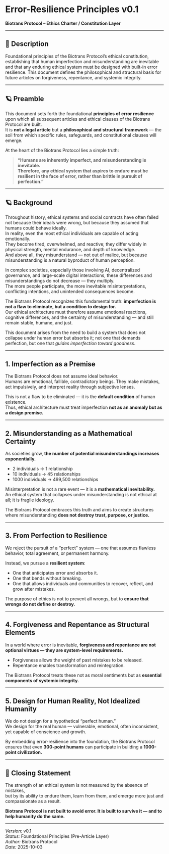 # Error-Resilience Principles v0.1  
**Biotrans Protocol – Ethics Charter / Constitution Layer**

---

## 📌 Description

Foundational principles of the Biotrans Protocol’s ethical constitution, establishing that human imperfection and misunderstanding are inevitable and that any enduring ethical system must be designed with built-in error resilience. This document defines the philosophical and structural basis for future articles on forgiveness, repentance, and systemic integrity.

---

## 🪐 Preamble

This document sets forth the foundational **principles of error resilience** upon which all subsequent articles and ethical clauses of the Biotrans Protocol are built.  
It is **not a legal article** but a **philosophical and structural framework** — the soil from which specific rules, safeguards, and constitutional clauses will emerge.

At the heart of the Biotrans Protocol lies a simple truth:

> **“Humans are inherently imperfect, and misunderstanding is inevitable.  
> Therefore, any ethical system that aspires to endure must be resilient in the face of error, rather than brittle in pursuit of perfection.”**

---

## 🪐 Background

Throughout history, ethical systems and social contracts have often failed not because their ideals were wrong, but because they assumed that humans could behave ideally.  
In reality, even the most ethical individuals are capable of acting emotionally.  
They become tired, overwhelmed, and reactive; they differ widely in physical strength, mental endurance, and depth of knowledge.  
And above all, they misunderstand — not out of malice, but because misunderstanding is a natural byproduct of human perception.

In complex societies, especially those involving AI, decentralized governance, and large-scale digital interactions, these differences and misunderstandings do not decrease — they multiply.  
The more people participate, the more inevitable misinterpretations, conflicting intentions, and unintended consequences become.

The Biotrans Protocol recognizes this fundamental truth: **imperfection is not a flaw to eliminate, but a condition to design for.**  
Our ethical architecture must therefore assume emotional reactions, cognitive differences, and the certainty of misunderstanding — and still remain stable, humane, and just.

This document arises from the need to build a system that does not collapse under human error but absorbs it; not one that demands perfection, but one that *guides imperfection toward goodness*.

---

## 1. Imperfection as a Premise

The Biotrans Protocol does not assume ideal behavior.  
Humans are emotional, fallible, contradictory beings. They make mistakes, act impulsively, and interpret reality through subjective lenses.

This is not a flaw to be eliminated — it is the **default condition** of human existence.  
Thus, ethical architecture must treat imperfection **not as an anomaly but as a design premise.**

---

## 2. Misunderstanding as a Mathematical Certainty

As societies grow, **the number of potential misunderstandings increases exponentially.**

- 2 individuals → 1 relationship  
- 10 individuals → 45 relationships  
- 1000 individuals → 499,500 relationships

Misinterpretation is not a rare event — it is a **mathematical inevitability.**  
An ethical system that collapses under misunderstanding is not ethical at all; it is fragile ideology.

The Biotrans Protocol embraces this truth and aims to create structures where misunderstanding **does not destroy trust, purpose, or justice.**

---

## 3. From Perfection to Resilience

We reject the pursuit of a “perfect” system — one that assumes flawless behavior, total agreement, or permanent harmony.

Instead, we pursue a **resilient system**:  
- One that anticipates error and absorbs it.  
- One that bends without breaking.  
- One that allows individuals and communities to recover, reflect, and grow after mistakes.

The purpose of ethics is not to prevent all wrongs, but to **ensure that wrongs do not define or destroy.**

---

## 4. Forgiveness and Repentance as Structural Elements

In a world where error is inevitable, **forgiveness and repentance are not optional virtues — they are system-level requirements.**

- Forgiveness allows the weight of past mistakes to be released.  
- Repentance enables transformation and reintegration.

The Biotrans Protocol treats these not as moral sentiments but as **essential components of systemic integrity.**

---

## 5. Design for Human Reality, Not Idealized Humanity

We do not design for a hypothetical “perfect human.”  
We design for the real human — vulnerable, emotional, often inconsistent, yet capable of conscience and growth.

By embedding error-resilience into the foundation, the Biotrans Protocol ensures that even **300-point humans** can participate in building a **1000-point civilization.**

---

## 📜 Closing Statement

The strength of an ethical system is not measured by the absence of mistakes,  
but by its ability to endure them, learn from them, and emerge more just and compassionate as a result.

**Biotrans Protocol is not built to avoid error. It is built to survive it — and to help humanity do the same.**

---

*Version:* v0.1  
*Status:* Foundational Principles (Pre-Article Layer)  
*Author:* Biotrans Protocol  
*Date:* 2025-10-03
